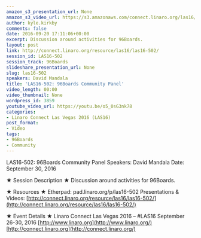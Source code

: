 ```yaml
---
amazon_s3_presentation_url: None
amazon_s3_video_url: https://s3.amazonaws.com/connect.linaro.org/las16/Videos/Friday/LAS16-502%2096Boards%20Community%20Panel.mp4
author: kyle.kirkby
comments: false
date: 2016-09-20 17:11:06+00:00
excerpt: Discussion around activities for 96Boards.
layout: post
link: http://connect.linaro.org/resource/las16/las16-502/
session_id: LAS16-502
session_track: 96Boards
slideshare_presentation_url: None
slug: las16-502
speakers: David Mandala
title: 'LAS16-502: 96Boards Community Panel'
video_length: 00:00
video_thumbnail: None
wordpress_id: 3859
youtube_video_url: https://youtu.be/o5_0sG3nk78
categories:
- Linaro Connect Las Vegas 2016 (LAS16)
post_format:
- Video
tags:
- 96Boards
- Community
---
```


LAS16-502: 96Boards Community Panel
Speakers: David Mandala
Date: September 30, 2016

★ Session Description ★
Discussion around activities for 96Boards.

★ Resources ★
Etherpad: pad.linaro.org/p/las16-502
Presentations & Videos: [http://connect.linaro.org/resource/las16/las16-502/](http://connect.linaro.org/resource/las16/las16-502/)

★ Event Details ★
Linaro Connect Las Vegas 2016 – #LAS16
September 26-30, 2016
[http://www.linaro.org](http://www.linaro.org/)
[http://connect.linaro.org](http://connect.linaro.org/)

